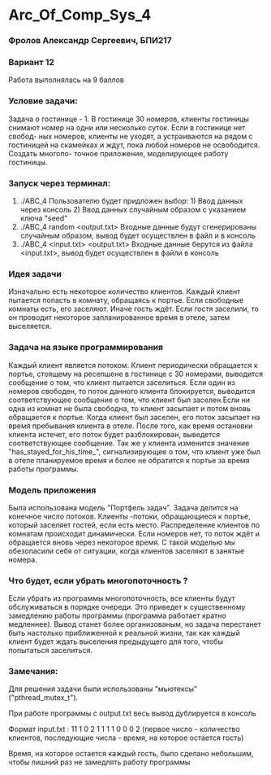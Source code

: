 # Arc_Of_Comp_Sys_4

### Фролов Александр Сергеевич, БПИ217

### Вариант 12

Работа выполнялась на 9 баллов 

### Условие задачи:
Задача о гостинице - 1. В гостинице 30 номеров, клиенты гостиницы снимают номер на одни или несколько суток. Если в гостинице нет свобод- ных номеров, клиенты не уходят, а устраиваются на рядом с гостиницей на скамейках и ждут, пока любой номеров не освободится. Создать многопо- точное приложение, моделирующее работу гостиницы.

### Запуск через терминал: 

1) ./ABC_4
  Пользователю будет придложен выбор: 1) Ввод данных через консоль
                                      2) Ввод данных случайным образом с указанием ключа "seed"
2) ./ABC_4 random <output.txt> 
  Входные данные будут сгенерированы случайным образом, вывод будет осуществлен в файл и в консоль
3) ./ABC_4 <input.txt> <output.txt>
  Входные данные берутся из файла <input.txt>, вывод будет осуществлен в файли в консоль
  
### Идея задачи

Изначально есть некоторое количество клиентов. Каждый клиент пытается попасть в комнату, обращаясь к портье. Если свободные комнаты есть, его заселяют. Иначе гость ждёт. Если гостя заселили, то он проводит некоторое запланированное время в отеле, затем выселяется.
  
  
### Задача на языке программирования

Каждый клиент является потоком. Клиент периодически обращается к портье, стоящему на ресепшене в гостинице с 30 номерами, выводится сообщение о том, что клиент пытается заселиться. Если один из номеров свободен, то поток данного клиента блокируется, выводится соответствующее сообщение о том, что клиент был заселен.Если ни одна из комнат не была свободна, то клиент засыпает и потом вновь обращается к портье. Когда клиент был заселен, его поток засыпает на время пребывания клиента в отеле. После того, как время остановки клиента истечет, его поток будет разблокирован, выведется соответствующее сообщение. Так же у клиента изменится значение "has_stayed_for_his_time_", сигнализирующее о том, что клиент уже был в отеле планируемое время и более не обратится к портье за время работы программы.


### Модель приложения

Была использована модель "Портфель задач". Задача делится на конечное число потоков. Клиенты -потоки, обращающиеся к портье, который заселяет гостей, если есть место. Распределение клиентов по комнатам происходит динамически. Если номеров нет, то поток ждёт и обращается вновь через некоторое время. С такой моделью мы обезопасили себя от ситуации, когда клиентов заселяют в занятые номера.

### Что будет, если убрать многопоточность ?

Если убрать из программы многопоточность, все клиенты будут обслуживаться в порядке очереди. Это приведет к существенному замедлению работы программы (программа работает кратно медленнее). Вывод станет более организованым, но задача перестанет быть настолько приближенной к реальной жизни, так как каждый клиент будет ждать выселения предыдущего для того, чтобы попытаться заселиться. 

### Замечания:

Для решения задачи были использованы "мьютексы" ("pthread_mutex_t").

При работе программы с output.txt весь вывод дублируется в консоль

Формат input.txt : 11 1 0 2 1 1 1 1 0 0 0 2 (первое число - количество клиентов, последующие числа - время, на которое остается гость)

Время, на которое остается каждый гость, было сделано небольшим, чтобы лишний раз не замедлять работу программы
